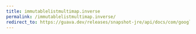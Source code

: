 ```yaml
---
title: immutablelistmultimap.inverse
permalink: /immutablelistmultimap.inverse/
redirect_to: https://guava.dev/releases/snapshot-jre/api/docs/com/google/common/collect/ImmutableListMultimap.html#inverse--
---
```

